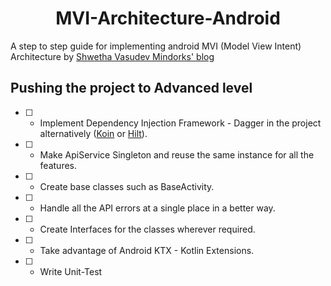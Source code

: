 <h1 align="center">MVI-Architecture-Android</h1>

A step to step guide for implementing android MVI (Model View Intent) Architecture by [Shwetha Vasudev Mindorks' blog](https://blog.mindorks.com/mvi-architecture-android-tutorial-for-beginners-step-by-step-guide)

## Pushing the project to Advanced level
* [ ] - Implement Dependency Injection Framework - Dagger in the project alternatively ([Koin](https://insert-koin.io/) or [Hilt](https://developer.android.com/training/dependency-injection/hilt-android)).
* [ ] - Make ApiService Singleton and reuse the same instance for all the features.
* [ ] - Create base classes such as BaseActivity.
* [ ] - Handle all the API errors at a single place in a better way.
* [ ] - Create Interfaces for the classes wherever required.
* [ ] - Take advantage of Android KTX - Kotlin Extensions.
* [ ] - Write Unit-Test
